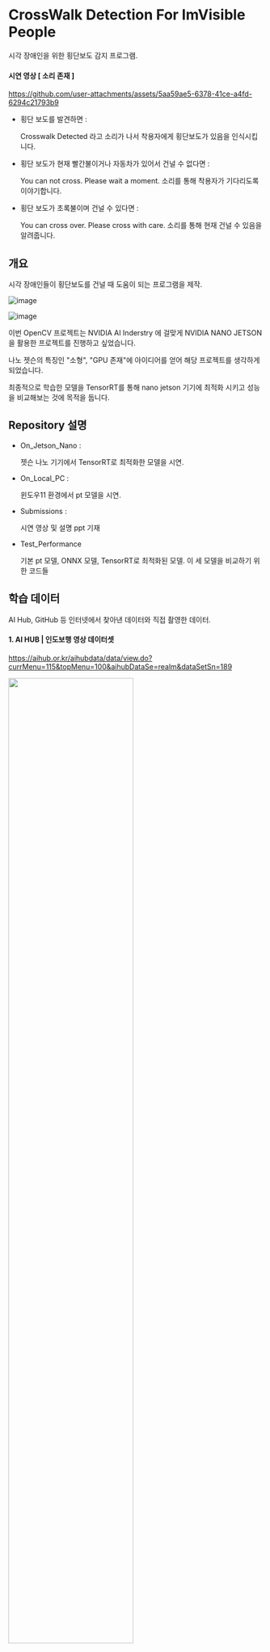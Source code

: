 # CrossWalk Detection For ImVisible People

시각 장애인을 위한 횡단보도 감지 프로그램.

#### 시연 영상 [ 소리 존재 ]
https://github.com/user-attachments/assets/5aa59ae5-6378-41ce-a4fd-6294c21793b9

- 횡단 보도를 발견하면 :

  Crosswalk Detected 라고 소리가 나서 착용자에게 횡단보도가 있음을 인식시킵니다.

- 횡단 보도가 현재 빨간불이거나 자동차가 있어서 건널 수 없다면 :

  You can not cross. Please wait a moment. 소리를 통해 착용자가 기다리도록 이야기합니다.

- 횡단 보도가 초록불이며 건널 수 있다면 :

  You can cross over. Please cross with care. 소리를 통해 현재 건널 수 있음을 알려줍니다.

## 개요
시각 장애인들이 횡단보도를 건널 때 도움이 되는 프로그램을 제작.

![image](https://github.com/user-attachments/assets/6ea7403f-2d09-4367-ad90-65da1d45d94a)

![image](https://github.com/user-attachments/assets/57c39be4-4e74-46d2-ae23-3a1c84bd77cb)

이번 OpenCV 프로젝트는 NVIDIA AI Inderstry 에 걸맞게 NVIDIA NANO JETSON을 활용한 프로젝트를 진행하고 싶었습니다.

나노 젯슨의 특징인 "소형", "GPU 존재"에 아이디어를 얻어 해당 프로젝트를 생각하게 되었습니다.

최종적으로 학습한 모델을 TensorRT를 통해 nano jetson 기기에 최적화 시키고 성능을 비교해보는 것에 목적을 둡니다.

## Repository 설명
- On_Jetson_Nano :
  
  젯슨 나노 기기에서 TensorRT로 최적화한 모델을 시연.
- On_Local_PC :
  
  윈도우11 환경에서 pt 모델을 시연.
- Submissions :
  
  시연 영상 및 설명 ppt 기재
- Test_Performance

  기본 pt 모델, ONNX 모델, TensorRT로 최적화된 모델. 이 세 모델을 비교하기 위한 코드들

## 학습 데이터

AI Hub, GitHub 등 인터넷에서 찾아낸 데이터와 직접 촬영한 데이터.

#### 1. AI HUB | 인도보행 영상 데이터셋

https://aihub.or.kr/aihubdata/data/view.do?currMenu=115&topMenu=100&aihubDataSe=realm&dataSetSn=189

<img src="https://github.com/user-attachments/assets/a9a9fd26-bc6d-46c8-9845-41162e8435ba" width="70%" height="70%"/>

- 이미지 예시
  <img src="https://github.com/user-attachments/assets/a21ef189-8664-4fbc-b30c-3af90b039b13" width="50%" height="50%"/>


#### 2. 중국 횡단보도 이미지 | ImVisible 데이터셋

https://github.com/samuelyu2002/ImVisible?tab=readme-ov-file

<img src="https://github.com/user-attachments/assets/66aeb372-7773-4596-9527-79f6a9b89d1a" width="50%" height="50%"/>


#### 3. 직접 촬영한 데이터

<img src="https://github.com/user-attachments/assets/9826325a-dd59-434a-b1dc-6d57d56c0673" width="50%" height="50%"/>


<br>


위 사이트들을 통해 얻은 이미지의 경우 라벨링이 내가 원하는 방식으로 되어있지 않아 직접 일일이 라벨링하였습니다.

학습에 쓰인 데이터 40%정도가 직접 촬영한 데이터입니다.

![image](https://github.com/user-attachments/assets/a74999f8-81df-4036-9020-2526265a6e37)



## 학습 모델

최종적으로 Nano Jetson에 적용할 것이므로 Fast RCNN 보다 6배 빠른 YOLO를 채택했습니다.

Yolov5, Yolov7 두 모델 모두 TensorRT 가능했지만, Yolov5의 정밀도와 mAP가 yolov7보다 높아 실시간성 목적에는 yolov5가 적합하다고 판단하여 Yolov5를 사용하였습니다. 

![image](https://github.com/user-attachments/assets/759ce6f1-122f-4eb1-92d3-72ee00a5377b)

- 자세한 내용은 첨부된 A Comparative Study of YOLOv5 and YOLOv7.pdf 논문 참조


또한 최종적으로 나노 젯슨에 적용할 것이기에 임베디드 기기에 적합한 가장 작은 모델 사용하였습니다.

![image](https://github.com/user-attachments/assets/03e57880-ee0a-43af-bfc9-3500363157ba)


## 작동 기전

![image](https://github.com/user-attachments/assets/a8733347-a911-41d7-867f-f17827ea4ea4)
![image](https://github.com/user-attachments/assets/c8a2244c-5f53-47a6-82c8-88b76bb350bb)
![image](https://github.com/user-attachments/assets/3514b99d-03e7-48c8-a3d6-c0d598fa2fac)
![image](https://github.com/user-attachments/assets/0afa3312-cfba-4a0f-b2bb-41cf0e999b04)
![image](https://github.com/user-attachments/assets/455c3300-9355-4929-9d7e-09ee6c594ef5)


## 시연 영상
![image](https://github.com/user-attachments/assets/82ec6eaf-ad8a-4a9e-8de4-ddb73d6d0d2e)

### 1. 로컬(컴퓨터)

맨 윗부분 시연 영상과 동일합니다.

https://github.com/user-attachments/assets/8b75aa29-b906-4569-9293-0dc36d12f719

![image](https://github.com/user-attachments/assets/287ad09e-c159-4d2b-8975-13141b02f7fa)


#### 한계점
저는 프로그램을 실제로 시연해 보고 싶었습니다. 그러나 로컬에 구현된 프로그램의 경우 노트북을 들고 횡단보도를 가기 불가했습니다.

![image](https://github.com/user-attachments/assets/f535519f-cd1e-4c95-b316-3960b70c1d59)


### 2. 웹(인터넷)

이에, 서버를 개설해서 핸드폰으로 직접 젯슨 나노 처럼 실험 시도했습니다.

[ Gradio 프레임 워크 사용 ]

![2 웹-14Page](https://github.com/user-attachments/assets/7ae30423-b79f-4872-8df2-38857d05fbc2)

#### 한계점

서버간의 접속, 전송 시간 등 오버헤드로 인해 실시간성 매우 저하, 소리 재생 불가 한계점이 존재했습니다.

### 3. 나노 젯슨

동영상의 경우 :


https://github.com/user-attachments/assets/7e5211ec-014f-46e1-9fae-1f11952cdadc


카메라의 경우 :

https://github.com/user-attachments/assets/b1fcc4cb-8772-4316-bcaf-448ee6f6695f


![image](https://github.com/user-attachments/assets/86b1f062-6f20-4932-ad36-4a0c734af7bf)

#### 한계점

모두 잘 동작하는것을 확인 할 수 있었지만, 작은 기기의 카메라와 스피커를 구하지못하여 실제 상황처럼 시연해보지는 못했습니다.

## 모델 성능 비교

모델을 각각 pt, onnx, tensorRT변환 이렇게 3종류로 변환하고 성능을 비교해봅니다.

![image](https://github.com/user-attachments/assets/f2077fc1-c961-47aa-9871-8b4c6126ee2e)

다음과 같은 코드로 추론시간만 측정하도록 노력했습니다

![image](https://github.com/user-attachments/assets/8ea24e00-c153-4487-a7b7-3e32fa73e273)

### 성능 비교
![image](https://github.com/user-attachments/assets/cb5e948c-a7f1-43b4-b116-cb79cb3796e9)

보라색 화면의 경우 nano jetson, 하얀 배경의 경우 제 로컬 PC입니다.

pt파일의 경우 나노 젯슨에서 실행해보지 못했습니다.

이에, 제 로컬에서 비교한 내용을 기재합니다. 로컬 TensorRT의 경우 조만간 수정해서 올릴 예정입니다.

## 구현 이슈

![image](https://github.com/user-attachments/assets/aca1720a-ca45-42da-89c5-6285a5aec5aa)
![image](https://github.com/user-attachments/assets/afb73d82-d7af-405a-a0a0-b716fd2c0a87)


